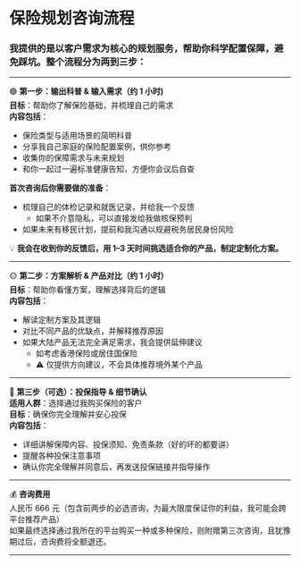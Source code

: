 # 保险规划咨询流程

### 我提供的是以客户需求为核心的规划服务，帮助你科学配置保障，避免踩坑。整个流程分为两到三步：

---

🟢 **第一步：输出科普 & 输入需求（约 1 小时)**  
**目标**：帮助你了解保险基础，并梳理自己的需求  
**内容包括**：  
* 保险类型与适用场景的简明科普  
* 分享我自己家庭的保险配置案例，供你参考  
* 收集你的保障需求与未来规划  
* 和你一起过一遍标准健康告知，方便你会议后自查  

**首次咨询后你需要做的准备**：  
* 梳理自己的体检记录和就医记录，并给我一个反馈  
   * 如果不介意隐私，可以直接发给我做核保预判  
* 如果未来有移民计划，提前和我沟通以规避税务居民身份风险  

💡 **我会在收到你的反馈后，用 1–3 天时间挑选适合你的产品，制定定制化方案。**  

---

🟡 **第二步：方案解析 & 产品对比（约 1 小时）**  
**目标**：帮助你看懂方案，理解选择背后的逻辑  
**内容包括**：  
* 解读定制方案及其逻辑  
* 对比不同产品的优缺点，并解释推荐原因  
* 如果大陆产品无法完全满足需求，我会提供延伸建议  
   * 如考虑香港保险或居住国保险  
   * ⚠️ 仅提供方向建议，不会具体推荐境外某个产品  

---

🔵 **第三步（可选）：投保指导 & 细节确认**  
**适用人群**：选择通过我购买保险的客户  
**目标**：确保你完全理解并安心投保  
**内容包括**：  
* 详细讲解保障内容、投保须知、免责条款（好的坏的都要讲）  
* 提醒各种投保注意事项  
* 确认你完全理解并同意后，再发送投保链接并指导操作  

---

💰 **咨询费用**  
人民币 666 元（包含前两步的必选咨询，为最大限度保证你的利益，我可能会跨平台推荐产品）  
如果最终选择通过我所在的平台购买一种或多种保险，则附赠第三次咨询，且犹豫期过后，咨询费将全额退还。  

---
